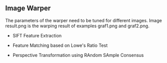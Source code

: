 ## Image Warper


The parameters of the warper need to be tuned for different images. Image result.png is the warping result of examples graf1.png and graf2.png.


- SIFT Feature Extraction 
				
- Feature Matching based on Lowe's Ratio Test
	
- Perspective Transformation using RAndom SAmple Consensus 
								
